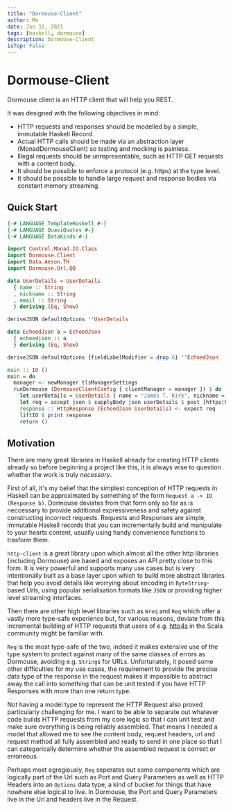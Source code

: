 ```yaml
---
title: "Dormouse-Client"
author: Me
date: Jan 31, 2021
tags: [haskell, dormouse]
description: Dormouse-Client
isTop: False
---
```


# Dormouse-Client

Dormouse client is an HTTP client that will help you REST.

It was designed with the following objectives in mind:

- HTTP requests and responses should be modelled by a simple, immutable Haskell Record.
- Actual HTTP calls should be made via an abstraction layer (MonadDormouseClient) so testing and mocking is painless.
- Illegal requests should be unrepresentable, such as HTTP GET requests with a content body.
- It should be possible to enforce a protocol (e.g. https) at the type level.
- It should be possible to handle large request and response bodies via constant memory streaming.

## Quick Start 

```haskell
{-# LANGUAGE TemplateHaskell #-}
{-# LANGUAGE QuasiQuotes #-}
{-# LANGUAGE DataKinds #-}

import Control.Monad.IO.Class
import Dormouse.Client
import Data.Aeson.TH 
import Dormouse.Url.QQ

data UserDetails = UserDetails 
  { name :: String
  , nickname :: String
  , email :: String
  } deriving (Eq, Show)

deriveJSON defaultOptions ''UserDetails

data EchoedJson a = EchoedJson 
  { echoedjson :: a
  } deriving (Eq, Show)

deriveJSON defaultOptions {fieldLabelModifier = drop 6} ''EchoedJson

main :: IO ()
main = do
  manager <- newManager tlsManagerSettings
  runDormouse (DormouseClientConfig { clientManager = manager }) $ do
    let userDetails = UserDetails { name = "James T. Kirk", nickname = "Jim", email = "james.t.kirk@starfleet.com"}
    let req = accept json $ supplyBody json userDetails $ post [https|https://postman-echo.com/post|]
    response :: HttpResponse (EchoedJson UserDetails) <- expect req
    liftIO $ print response
    return ()
```

## Motivation

There are many great libraries in Haskell already for creating HTTP clients already so before beginning a project like this, it is always wise to question whether the work is truly *necessary*.

First of all, it's my belief that the simplest conception of HTTP requests in Haskell can be approximated by something of the form `Request a -> IO (Response b)`.  Dormouse deviates from that form only so far as is neccessary to provide additional expressiveness and safety against constructing incorrect requests.  Requests and Responses are simple, immutable Haskell records that you can incrementally build and manipulate to your hearts content, usually using handy convenience functions to trasform them.

`http-client` is a great library upon which almost all the other http libraries (including Dormouse) are based and exposes an API pretty close to this form.  It is very powerful and supports many use cases but is very intentionally built as a base layer upon which to build more abstract libraries that help you avoid details like worrying about encoding in `ByteString`-based Urls, using popular serialisation formats like `JSON` or providing higher level streaming interfaces.

Then there are other high level libraries such as `Wreq` and `Req` which offer a vastly more type-safe experience but, for various reasons, deviate from this incremental building of HTTP requests that users of e.g. [http4s](https://http4s.org/) in the Scala community might be familiar with.

`Req` is the most type-safe of the two, indeed it makes extensive use of the type system to protect against many of the same classes of errors as Dormouse, avoiding e.g. `String`s for URLs.  Unfortunately, it posed some other difficulties for my use cases, the requirement to provide the precise data type of the response in the request makes it impossible to abstract away the call into something that can be unit tested if you have HTTP Responses with more than one return type.

Not having a model type to represent the HTTP Request also proved particularly challenging for me.  I want to be able to separate out whatever code builds HTTP requests from my core logic so that I can unit test and make sure everything is being reliably assembled.  That means I needed a model that allowed me to see the content body, request headers, url and request method all fully assembled and ready to send in one place so that I can categorically determine whether the assembled request is correct or erroneous.

Perhaps most egregiously, `Req` seperates out some components which are logically part of the Url such as Port and Query Parameters as well as HTTP Headers into an `Options` data type, a kind of bucket for things that have nowhere else logical to live.  In Dormouse, the Port and Query Parameters live in the Url and headers live in the Request.
